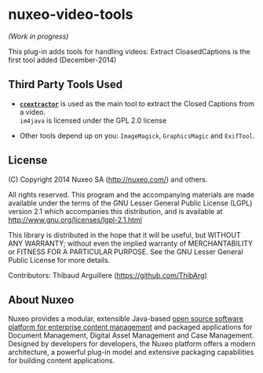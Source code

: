 nuxeo-video-tools
===========================

_(Work in progress)_

This plug-in adds tools for handling videos: Extract CloasedCaptions is the first tool added (December-2014)

## Third Party Tools Used
* **[`ccextractor`](http://ccextractor.sourceforge.net)** is used as the main tool to extract the Closed Captions from a video.<br/>
`im4java` is licensed under the GPL 2.0 license

* Other tools depend up on you: `ImageMagick`, `GraphicsMagic` and `ExifTool`.

## License
(C) Copyright 2014 Nuxeo SA (http://nuxeo.com/) and others.

All rights reserved. This program and the accompanying materials
are made available under the terms of the GNU Lesser General Public License
(LGPL) version 2.1 which accompanies this distribution, and is available at
http://www.gnu.org/licenses/lgpl-2.1.html

This library is distributed in the hope that it will be useful,
but WITHOUT ANY WARRANTY; without even the implied warranty of
MERCHANTABILITY or FITNESS FOR A PARTICULAR PURPOSE. See the GNU
Lesser General Public License for more details.

Contributors:
Thibaud Arguillere (https://github.com/ThibArg)

## About Nuxeo

Nuxeo provides a modular, extensible Java-based [open source software platform for enterprise content management](http://www.nuxeo.com) and packaged applications for Document Management, Digital Asset Management and Case Management. Designed by developers for developers, the Nuxeo platform offers a modern architecture, a powerful plug-in model and extensive packaging capabilities for building content applications.
